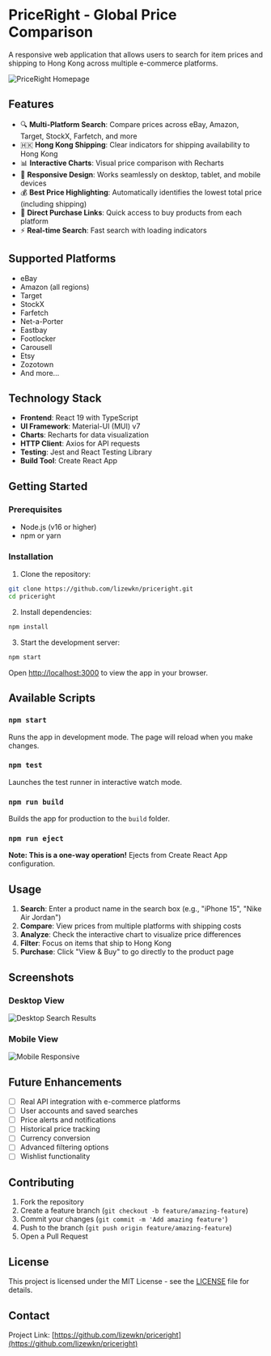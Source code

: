 # PriceRight - Global Price Comparison

A responsive web application that allows users to search for item prices and shipping to Hong Kong across multiple e-commerce platforms.

![PriceRight Homepage](https://github.com/user-attachments/assets/d3c5cb22-a838-40f5-a295-381a40f60199)

## Features

- 🔍 **Multi-Platform Search**: Compare prices across eBay, Amazon, Target, StockX, Farfetch, and more
- 🇭🇰 **Hong Kong Shipping**: Clear indicators for shipping availability to Hong Kong
- 📊 **Interactive Charts**: Visual price comparison with Recharts
- 📱 **Responsive Design**: Works seamlessly on desktop, tablet, and mobile devices
- 💰 **Best Price Highlighting**: Automatically identifies the lowest total price (including shipping)
- 🛒 **Direct Purchase Links**: Quick access to buy products from each platform
- ⚡ **Real-time Search**: Fast search with loading indicators

## Supported Platforms

- eBay
- Amazon (all regions)
- Target
- StockX
- Farfetch
- Net-a-Porter
- Eastbay
- Footlocker
- Carousell
- Etsy
- Zozotown
- And more...

## Technology Stack

- **Frontend**: React 19 with TypeScript
- **UI Framework**: Material-UI (MUI) v7
- **Charts**: Recharts for data visualization
- **HTTP Client**: Axios for API requests
- **Testing**: Jest and React Testing Library
- **Build Tool**: Create React App

## Getting Started

### Prerequisites

- Node.js (v16 or higher)
- npm or yarn

### Installation

1. Clone the repository:
```bash
git clone https://github.com/lizewkn/priceright.git
cd priceright
```

2. Install dependencies:
```bash
npm install
```

3. Start the development server:
```bash
npm start
```

Open [http://localhost:3000](http://localhost:3000) to view the app in your browser.

## Available Scripts

### `npm start`
Runs the app in development mode. The page will reload when you make changes.

### `npm test`
Launches the test runner in interactive watch mode.

### `npm run build`
Builds the app for production to the `build` folder.

### `npm run eject`
**Note: This is a one-way operation!** Ejects from Create React App configuration.

## Usage

1. **Search**: Enter a product name in the search box (e.g., "iPhone 15", "Nike Air Jordan")
2. **Compare**: View prices from multiple platforms with shipping costs
3. **Analyze**: Check the interactive chart to visualize price differences
4. **Filter**: Focus on items that ship to Hong Kong
5. **Purchase**: Click "View & Buy" to go directly to the product page

## Screenshots

### Desktop View
![Desktop Search Results](https://github.com/user-attachments/assets/c3ecea50-881d-4fac-8779-255b3eaa3e0a)

### Mobile View
![Mobile Responsive](https://github.com/user-attachments/assets/63294eee-0219-45fb-9886-9f2bdd70ba35)

## Future Enhancements

- [ ] Real API integration with e-commerce platforms
- [ ] User accounts and saved searches
- [ ] Price alerts and notifications
- [ ] Historical price tracking
- [ ] Currency conversion
- [ ] Advanced filtering options
- [ ] Wishlist functionality

## Contributing

1. Fork the repository
2. Create a feature branch (`git checkout -b feature/amazing-feature`)
3. Commit your changes (`git commit -m 'Add amazing feature'`)
4. Push to the branch (`git push origin feature/amazing-feature`)
5. Open a Pull Request

## License

This project is licensed under the MIT License - see the [LICENSE](LICENSE) file for details.

## Contact

Project Link: [https://github.com/lizewkn/priceright](https://github.com/lizewkn/priceright)